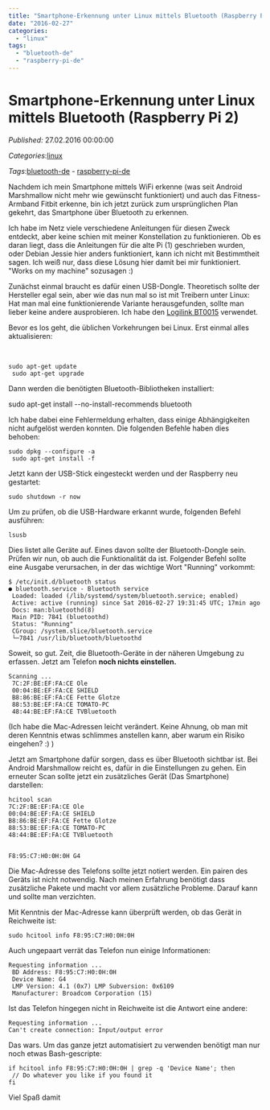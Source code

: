 ```yaml
---
title: "Smartphone-Erkennung unter Linux mittels Bluetooth (Raspberry Pi 2)"
date: "2016-02-27"
categories: 
  - "linux"
tags: 
  - "bluetooth-de"
  - "raspberry-pi-de"
---
```

# Smartphone-Erkennung unter Linux mittels Bluetooth (Raspberry Pi 2)
_Published:_ 27.02.2016 00:00:00

_Categories_:[linux](/dotnetwork/de/categories#linux)

_Tags_:[bluetooth-de](/dotnetwork/de/tags#bluetooth-de) - [raspberry-pi-de](/dotnetwork/de/tags#raspberry-pi-de)


Nachdem ich mein Smartphone mittels WiFi erkenne (was seit Android Marshmallow nicht mehr wie gewünscht funktioniert) und auch das Fitness-Armband Fitbit erkenne, bin ich jetzt zurück zum ursprünglichen Plan gekehrt, das Smartphone über Bluetooth zu erkennen.

Ich habe im Netz viele verschiedene Anleitungen für diesen Zweck entdeckt, aber keine schien mit meiner Konstellation zu funktionieren. Ob es daran liegt, dass die Anleitungen für die alte Pi (1) geschrieben wurden, oder Debian Jessie hier anders funktioniert, kann ich nicht mit Bestimmtheit sagen. Ich weiß nur, dass diese Lösung hier damit bei mir funktioniert. "Works on my machine" sozusagen :)

Zunächst einmal braucht es dafür einen USB-Dongle. Theoretisch sollte der Hersteller egal sein, aber wie das nun mal so ist mit Treibern unter Linux: Hat man mal eine funktionierende Variante herausgefunden, sollte man lieber keine andere ausprobieren. Ich habe den [Logilink BT0015](http://amzn.to/2axiYtW) verwendet.

Bevor es los geht, die üblichen Vorkehrungen bei Linux. Erst einmal alles aktualisieren:

 
```
sudo apt-get update
 sudo apt-get upgrade
```

Dann werden die benötigten Bluetooth-Bibliotheken installiert:

sudo apt-get install --no-install-recommends bluetooth

Ich habe dabei eine Fehlermeldung erhalten, dass einige Abhängigkeiten nicht aufgelöst werden konnten. Die folgenden Befehle haben dies behoben:

```
sudo dpkg --configure -a
 sudo apt-get install -f
 ```

Jetzt kann der USB-Stick eingesteckt werden und der Raspberry neu gestartet:

```
sudo shutdown -r now
```

Um zu prüfen, ob die USB-Hardware erkannt wurde, folgenden Befehl ausführen:

```
lsusb
```

Dies listet alle Geräte auf. Eines davon sollte der Bluetooth-Dongle sein. Prüfen wir nun, ob auch die Funktionalität da ist. Folgender Befehl sollte eine Ausgabe verursachen, in der das wichtige Wort "Running" vorkommt:

```
$ /etc/init.d/bluetooth status
● bluetooth.service - Bluetooth service
 Loaded: loaded (/lib/systemd/system/bluetooth.service; enabled)
 Active: active (running) since Sat 2016-02-27 19:31:45 UTC; 17min ago
 Docs: man:bluetoothd(8)
 Main PID: 7841 (bluetoothd)
 Status: "Running"
 CGroup: /system.slice/bluetooth.service
 └─7841 /usr/lib/bluetooth/bluetoothd
```
Soweit, so gut. Zeit, die Bluetooth-Geräte in der näheren Umgebung zu erfassen. Jetzt am Telefon **noch nichts einstellen.**
```
Scanning ...
 7C:2F:BE:EF:FA:CE Ole
 00:04:BE:EF:FA:CE SHIELD
 B8:86:BE:EF:FA:CE Fette Glotze
 88:53:BE:EF:FA:CE TOMATO-PC
 48:44:BE:EF:FA:CE TVBluetooth
 ```

(Ich habe die Mac-Adressen leicht verändert. Keine Ahnung, ob man mit deren Kenntnis etwas schlimmes anstellen kann, aber warum ein Risiko eingehen? :) )

Jetzt am Smartphone dafür sorgen, dass es über Bluetooth sichtbar ist. Bei Android Marshmallow reicht es, dafür in die Einstellungen zu gehen. Ein erneuter Scan sollte jetzt ein zusätzliches Gerät (Das Smartphone) darstellen:
```
hcitool scan
7C:2F:BE:EF:FA:CE Ole
00:04:BE:EF:FA:CE SHIELD
B8:86:BE:EF:FA:CE Fette Glotze
88:53:BE:EF:FA:CE TOMATO-PC
48:44:BE:EF:FA:CE TVBluetooth


F8:95:C7:H0:0H:0H G4
```

Die Mac-Adresse des Telefons sollte jetzt notiert werden. Ein pairen des Geräts ist nicht notwendig. Nach meinen Erfahrung benötigt dass zusätzliche Pakete und macht vor allem zusätzliche Probleme. Darauf kann und sollte man verzichten.

Mit Kenntnis der Mac-Adresse kann überprüft werden, ob das Gerät in Reichweite ist:
```
sudo hcitool info F8:95:C7:H0:0H:0H
```

Auch ungepaart verrät das Telefon nun einige Informationen:
```
Requesting information ...
 BD Address: F8:95:C7:H0:0H:0H
 Device Name: G4
 LMP Version: 4.1 (0x7) LMP Subversion: 0x6109
 Manufacturer: Broadcom Corporation (15)
 ```

Ist das Telefon hingegen nicht in Reichweite ist die Antwort eine andere:
```
Requesting information ...
Can't create connection: Input/output error
```

Das wars. Um das ganze jetzt automatisiert zu verwenden benötigt man nur noch etwas Bash-gescripte:
```
if hcitool info F8:95:C7:H0:0H:0H | grep -q 'Device Name'; then
 // Do whatever you like if you found it
fi
```

Viel Spaß damit
